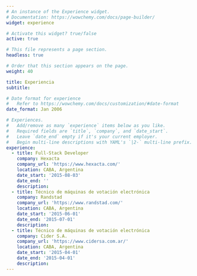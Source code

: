 ```yaml
---
# An instance of the Experience widget.
# Documentation: https://wowchemy.com/docs/page-builder/
widget: experience

# Activate this widget? true/false
active: true

# This file represents a page section.
headless: true

# Order that this section appears on the page.
weight: 40

title: Experiencia
subtitle:

# Date format for experience
#   Refer to https://wowchemy.com/docs/customization/#date-format
date_format: Jan 2006

# Experiences.
#   Add/remove as many `experience` items below as you like.
#   Required fields are `title`, `company`, and `date_start`.
#   Leave `date_end` empty if it's your current employer.
#   Begin multi-line descriptions with YAML's `|2-` multi-line prefix.
experience:
  - title: Full-Stack Developer
    company: Hexacta
    company_url: 'https://www.hexacta.com/'
    location: CABA, Argentina
    date_start: '2015-08-03'
    date_end: ''
    description:
  - title: Técnico de máquinas de votación electrónica
    company: Randstad
    company_url: 'https://www.randstad.com/'
    location: CABA, Argentina
    date_start: '2015-06-01'
    date_end: '2015-07-01'
    description:
  - title: Técnico de máquinas de votación electrónica
    company: Cider S.A.
    company_url: 'https://www.cidersa.com.ar/'
    location: CABA, Argentina
    date_start: '2015-04-01'
    date_end: '2015-04-01'
    description:
---
```

